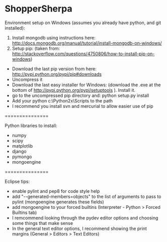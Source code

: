 ShopperSherpa
=============

Environment setup on Windows (assumes you already have python, and git installed):
1) Install mongodb using instructions here: http://docs.mongodb.org/manual/tutorial/install-mongodb-on-windows/
2) Setup pip:
(taken from: http://stackoverflow.com/questions/4750806/how-to-install-pip-on-windows)
 - Download the last pip version from here: http://pypi.python.org/pypi/pip#downloads
 - Uncompress it
 - Download the last easy installer for Windows: (download the .exe at the bottom of http://pypi.python.org/pypi/setuptools ). Install it.
 - go to the uncompressed pip directory and: python setup.py install
 - Add your python c:\Python2x\Scripts to the path
 - I recommend you install svn and mercurial to allow easier use of pip

===============

Python libraries to install:
- numpy
- scipy
- matplotlib
- django
- pymongo
- mongoengine

===============

Eclipse tips:

- enable pylint and pep8 for code style help
- add "--generated-members=objects" to the list of arguments to pass to pylint (mongoengine generates these fields)
- add mongoengine to your forced builtins (Interpreter - Python > Forced Builtins tab)
- I remcommend looking through the pydev editor options and choosing some things that make sense
- In the general text editor options, I recommend showing the print margins (General > Editors > Text Editors)
